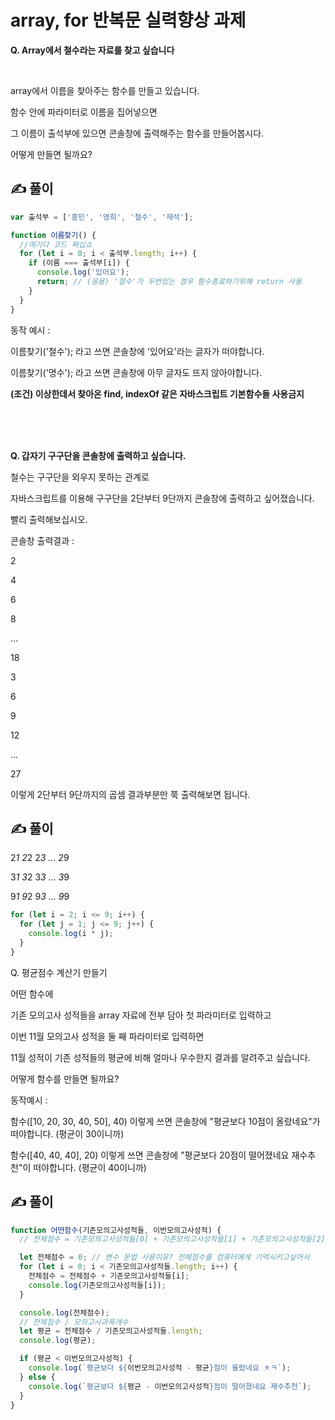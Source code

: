 # array, for 반복문 실력향상 과제

**Q. Array에서 철수라는 자료를 찾고 싶습니다**

<br>

array에서 이름을 찾아주는 함수를 만들고 있습니다.

함수 안에 파라미터로 이름을 집어넣으면

그 이름이 출석부에 있으면 콘솔창에 출력해주는 함수를 만들어봅시다.

어떻게 만들면 될까요?

## ✍️ 풀이

```js
var 출석부 = ['흥민', '영희', '철수', '재석'];

function 이름찾기() {
  //여기다 코드 짜십쇼
  for (let i = 0; i < 출석부.length; i++) {
    if (이름 === 출석부[i]) {
      console.log('있어요');
      return; // (응용) '철수'가 두번있는 경우 함수종료하기위해 return 사용
    }
  }
}
```

동작 예시 :

이름찾기('철수'); 라고 쓰면 콘솔창에 '있어요'라는 글자가 떠야합니다.

이름찾기('명수'); 라고 쓰면 콘솔창에 아무 글자도 뜨지 않아야합니다.

**(조건) 이상한데서 찾아온 find, indexOf 같은 자바스크립트 기본함수들 사용금지**

<br>
<br>
<br>

**Q. 갑자기 구구단을 콘솔창에 출력하고 싶습니다.**

철수는 구구단을 외우지 못하는 관계로

자바스크립트를 이용해 구구단을 2단부터 9단까지 콘솔창에 출력하고 싶어졌습니다.

빨리 출력해보십시오.

콘솔창 출력결과 :

2

4

6

8

...

18

3

6

9

12

...

27

이렇게 2단부터 9단까지의 곱셈 결과부분만 쭉 출력해보면 됩니다.

## ✍️ 풀이

2*1
2*2
2*3
...
2*9

3*1
3*2
3*3
...
3*9

9*1
9*2
9*3
...
9*9

```js
for (let i = 2; i <= 9; i++) {
  for (let j = 1; j <= 9; j++) {
    console.log(i * j);
  }
}
```

Q. 평균점수 계산기 만들기

어떤 함수에

기존 모의고사 성적들을 array 자료에 전부 담아 첫 파라미터로 입력하고

이번 11월 모의고사 성적을 둘 째 파라미터로 입력하면

11월 성적이 기존 성적들의 평균에 비해 얼마나 우수한지 결과를 알려주고 싶습니다.

어떻게 함수를 만들면 될까요?

동작예시 :

함수([10, 20, 30, 40, 50], 40) 이렇게 쓰면 콘솔창에 "평균보다 10점이 올랐네요"가 떠야합니다. (평균이 30이니까)

함수([40, 40, 40], 20) 이렇게 쓰면 콘솔창에 "평균보다 20점이 떨어졌네요 재수추천"이 떠야합니다. (평균이 40이니까)

## ✍️ 풀이

```js
function 어떤함수(기존모의고사성적들, 이번모의고사성적) {
  // 전체점수 = 기존모의고사성적들[0] + 기존모의고사성적들[1] + 기존모의고사성적들[2] + ...

  let 전체점수 = 0; // 변수 문법 사용이유? 전체점수를 컴퓨터에게 기억시키고싶어서
  for (let i = 0; i < 기존모의고사성적들.length; i++) {
    전체점수 = 전체점수 + 기존모의고사성적들[i];
    console.log(기존모의고사성적들[i]);
  }

  console.log(전체점수);
  // 전체점수 / 모의고사과목개수
  let 평균 = 전체점수 / 기존모의고사성적들.length;
  console.log(평균);

  if (평균 < 이번모의고사성적) {
    console.log(`평균보다 ${이번모의고사성적 - 평균}점이 올랐네요 ㅊㅋ`);
  } else {
    console.log(`평균보다 ${평균 - 이번모의고사성적}점이 떨어졌네요 재수추천`);
  }
}
```
